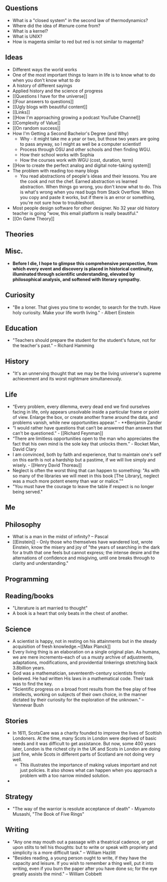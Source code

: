 ## Questions
- What is a "closed system" in the second law of thermodynamics?
- Where did the idea of #tenure come from?
- What is a kernel?
- What is UNIX?
- How is magenta similar to red but red is not similar to magenta?


## Ideas
- Different ways the world works
- One of the most important things to learn in life is to know what to do when you don't know what to do
- A history of different sayings
- Applied history and the science of progress
- [[Questions I have for the universe]]
- [[Four answers to questions]]
- [[Ugly blogs with beautiful content]]
- [[Links]]
- [[How I'm approaching growing a podcast YouTube Channel]]
- [[Complexity of Value]]
- [[On random success]]
- How I'm Getting a Second Bachelor's Degree (and Why)
	- Why - it might take me a year or two, but those two years are going to pass anyway, so I might as well be a computer scientist!
	- Process through OSU and other schools and then finding WGU.
	- How their school works with Sophia
	- How the courses work with WGU (cost, duration, term)
- [[How to create the perfect analog and digital note-taking system]]
- The problem with reading too many blogs
	- You read abstractions of people's ideas and their lessons. You are the cook and not the chef. Earned abstraction vs learned abstraction. When things go wrong, you don't know what to do. This is what's wrong when you read bugs from Stack Overflow. When you copy and paste it works, but if there is an error or something, you're not sure how to troubleshoot.
- Most people design software for other designer. No 32 year old history teacher is going "wow, this email platform is really beautiful."
- [[On Game Theory]]

## Theories


## Misc.
- **Before I die, I hope to glimpse this comprehensive perspective, from which every event and discovery is placed in historical continuity, illuminated through scientific understanding, elevated by philosophical analysis, and softened with literary sympathy.** 


## Curiosity
- "Be a loner. That gives you time to wonder, to search for the truth. Have holy curiosity. Make your life worth living." - Albert Einstein


## Education
- "Teachers should prepare the student for the student's future, not for the teacher's past." – Richard Hamming



## History
- "It's an unnerving thought that we may be the living universe's supreme achievement and its worst nightmare simultaneously.


## Life
- “Every problem, every dilemma, every dead end we find ourselves facing in life, only appears unsolvable inside a particular frame or point of view. Enlarge the box, or create another frame around the data, and problems vanish, while new opportunities appear.” - **Benjamin Zander 
- “I would rather have questions that can’t be answered than answers that can’t be questioned.” - [[Richard Feynman]]
- “There are limitless opportunities open to the man who appreciates the fact that his own mind is the sole key that unlocks them.” - Rocket Man, David Clary
- I am convinced, both by faith and experience, that to maintain one's self on this earth is not a hardship but a pastime, if we will live simply and wisely. - [[Henry David Thoreau]]
- Neglect is often the worst thing that can happen to something: "As with so many of the libraries we will meet in this book [The Library], neglect was a much more potent enemy than war or malice.""
- "You must have the courage to leave the table if respect is no longer being served."

## Me

## Philosophy
- What is a man in the midst of infinity? – Pascal
- [[Einstein]] - Only those who themselves have wandered lost, wrote Einstein, know the misery and joy of "the years of searching in the dark for a truth that one feels but cannot express; the intense desire and the alternations of confidence and misgiving, until one breaks through to clarity and understanding."

## Programming

## Reading/books
- "Literature is art married to thought"
-  A book is a heart that only beats in the chest of another.

## Science
- A scientist is happy, not in resting on his attainments but in the steady acquisition of fresh knowledge.~[[Max Planck]]
- Every living thing is an elaboration on a single original plan. As humans, we are mere increments–each of us a musty archive of adjustments, adaptations, modifications, and providential tinkerings stretching back 3.8billion years.
- God was a mathematician, seventeenth-century scientists firmly believed. He had written His laws in a mathematical code. Their task was to find the key. 
- "Scientific progress on a broad front results from the free play of free intellects, working on subjects of their own choice, in the manner dictated by their curiosity for the exploration of the unknown." – Vannevar Bush

## Stories
- In 1611, ScotsCare was a charity founded to improve the lives of Scottish Londoners. At the time, many Scots in London were deprived of basic needs and it was difficult to get assistance. But now, some 400 years later, London is the richest city in the UK and Scots in London are doing just fine, while Scots in different parts of Scotland are not doing very well.
	- This illustrates the importance of making values important and not just policies. It also shows what can happen when you approach a problem with a too narrow minded solution.
- 


## Strategy
- "The way of the warrior is resolute acceptance of death" - Miyamoto Musashi, "The Book of Five Rings"

## Writing
- "Any one may mouth out a passage with a theatrical cadence, or get upon stilts to tell his thoughts: but to write or speak with propriety and simplicity is a more difficult task." – William Hazlitt
- "Besides reading, a young person ought to write, if they have the capacity and leisure. If you wish to remember a thing well, put it into writing, even if you burn the paper after you have done so; for the eye greatly assists the mind." – William Cobbett
